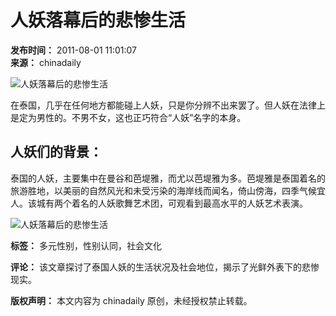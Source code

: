 # 人妖落幕后的悲惨生活

**发布时间：** 2011-08-01 11:01:07  
**来源：** chinadaily  

![人妖落幕后的悲惨生活](http://www.chinadaily.com.cn/2009image_c/article_print.jpg)

在泰国，几乎在任何地方都能碰上人妖，只是你分辨不出来罢了。但人妖在法律上是定为男性的。不男不女，这也正巧符合“人妖”名字的本身。

## 人妖们的背景：

泰国的人妖，主要集中在曼谷和芭堤雅，而尤以芭堤雅为多。芭堤雅是泰国着名的旅游胜地，以美丽的自然风光和未受污染的海岸线而闻名，倚山傍海，四季气候宜人。该城有两个着名的人妖歌舞艺术团，可观看到最高水平的人妖艺术表演。

![人妖落幕后的悲惨生活](../../attachement/jpg/site1/20110801/0023ae602b2a0fa05ab413.jpg)  

**标签：** 多元性别，性别认同，社会文化  

**评论：** 该文章探讨了泰国人妖的生活状况及社会地位，揭示了光鲜外表下的悲惨现实。  

**版权声明：** 本文内容为 chinadaily 原创，未经授权禁止转载。
<!-- tcd_original_link http://www.chinadaily.com.cn/dfpd/2011-08/01/content_13023585.htm -->
